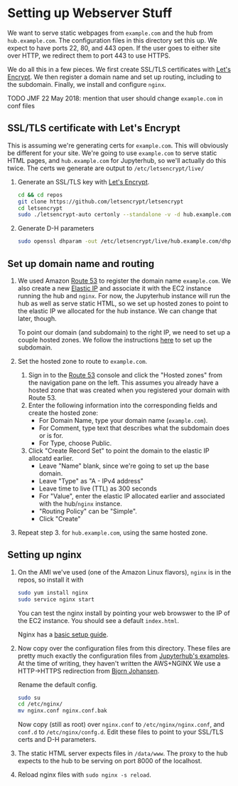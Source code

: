 # Setting up Webserver Stuff
We want to serve static webpages from `example.com` and the hub from `hub.example.com`.
The configuration files in this directory set this up.
We expect to have ports 22, 80, and 443 open.
If the user goes to either site over HTTP, we redirect them to port 443 to use HTTPS.

We do all this in a few pieces.
We first create SSL/TLS certificates with [Let's Encrypt](https://letsencrypt.org/).
We then register a domain name and set up routing, including to the subdomain.
Finally, we install and configure `nginx`.


TODO JMF 22 May 2018: mention that user should change `example.com` in conf files


## SSL/TLS certificate with Let's Encrypt
This is assuming we're generating certs for `example.com`.
This will obviously be different for your site.
We're going to use `example.com` to serve static HTML pages, and `hub.example.com` for Jupyterhub, so we'll actually do this twice.
The certs we generate are output to `/etc/letsencrypt/live/`

1. Generate an SSL/TLS key with [Let's Encrypt](https://letsencrypt.org/).
   ```bash
   cd && cd repos
   git clone https://github.com/letsencrypt/letsencrypt
   cd letsencrypt
   sudo ./letsencrypt-auto certonly --standalone -v -d hub.example.com --debug # need debug on Amazon Linux
   ```

2. Generate D-H parameters
   ```bash
   sudo openssl dhparam -out /etc/letsencrypt/live/hub.example.com/dhparams.pem 2048
   ```


## Set up domain name and routing
1. We used Amazon [Route 53](https://aws.amazon.com/route53/) to register the domain name `example.com`.
   We also create a new [Elastic IP](http://docs.aws.amazon.com/AWSEC2/latest/UserGuide/elastic-ip-addresses-eip.html) and associate it with the EC2 instance running the hub and `nginx`.
   For now, the Jupyterhub instance will run the hub as well as serve static HTML, so we set up hosted zones to point to the elastic IP we allocated for the hub instance.
   We can change that later, though.

   To point our domain (and subdomain) to the right IP, we need to set up a couple hosted zones.
   We follow the instructions [here](https://aws.amazon.com/premiumsupport/knowledge-center/create-subdomain-route-53/) to set up the subdomain.

3. Set the hosted zone to route to `example.com`.
   1. Sign in to the [Route 53](https://console.aws.amazon.com/route53/home) console and click the "Hosted zones" from the navigation pane on the left.
      This assumes you already have a hosted zone that was created when you registered your domain with Route 53.
   2. Enter the following information into the corresponding fields and create the hosted zone:
      * For Domain Name, type your domain name (`example.com`).
      * For Comment, type text that describes what the subdomain does or is for.
      * For Type, choose Public.
   3. Click "Create Record Set" to point the domain to the elastic IP allocatd earlier.
      * Leave "Name" blank, since we're going to set up the base domain.
      * Leave "Type" as "A - IPv4 address"
      * Leave time to live (TTL) as 300 seconds
      * For "Value", enter the elastic IP allocated earlier and associated with the hub/`nginx` instance.
      * "Routing Policy" can be "Simple".
      * Click "Create"

4. Repeat step 3. for `hub.example.com`, using the same hosted zone.


## Setting up nginx
1. On the AMI we've used (one of the Amazon Linux flavors), `nginx` is in the repos, so install it with

   ```bash
   sudo yum install nginx
   sudo service nginx start
   ```

   You can test the nginx install by pointing your web browswer to the IP of the EC2 instance.
   You should see a default `index.html`.

   Nginx has a [basic setup guide](https://www.nginx.com/blog/setting-up-nginx/).

2. Now copy over the configuration files from this directory.
   These files are pretty much exactly the configuration files from [Jupyterhub's examples](http://jupyterhub.readthedocs.io/en/latest/config-examples.html).
   At the time of writing, they haven't written the AWS+NGINX
   We use a HTTP->HTTPS redirection from [Bjorn Johansen](https://www.bjornjohansen.no/redirect-to-https-with-nginx).

   Rename the default config.
   ```bash
   sudo su
   cd /etc/nginx/
   mv nginx.conf nginx.conf.bak
   ```
   Now copy (still as root) over `nginx.conf` to `/etc/nginx/nginx.conf`, and `conf.d` to `/etc/nginx/confg.d`.
   Edit these files to point to your SSL/TLS certs and D-H parameters.

3. The static HTML server expects files in `/data/www`.
   The proxy to the hub expects to the hub to be serving on port 8000 of the localhost.

4. Reload nginx files with `sudo nginx -s reload`.
